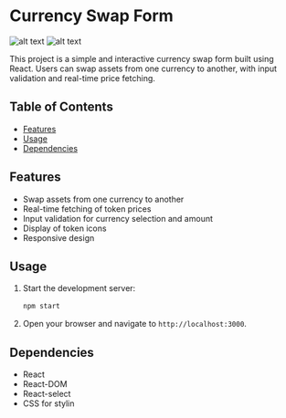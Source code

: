 # Currency Swap Form
![alt text](<img src="./src/Screenshot from 2024-06-26 12-51-36.png">)
![alt text](<img src="./src/Screenshot from 2024-06-26 12-51-45.png">)

This project is a simple and interactive currency swap form built using React. Users can swap assets from one currency to another, with input validation and real-time price fetching.

## Table of Contents

- [Features](#features)
- [Usage](#usage)
- [Dependencies](#dependencies)

## Features

- Swap assets from one currency to another
- Real-time fetching of token prices
- Input validation for currency selection and amount
- Display of token icons
- Responsive design

## Usage

1. Start the development server:
    ```bash
    npm start
    ```

2. Open your browser and navigate to `http://localhost:3000`.

## Dependencies

- React
- React-DOM
- React-select
- CSS for stylin

